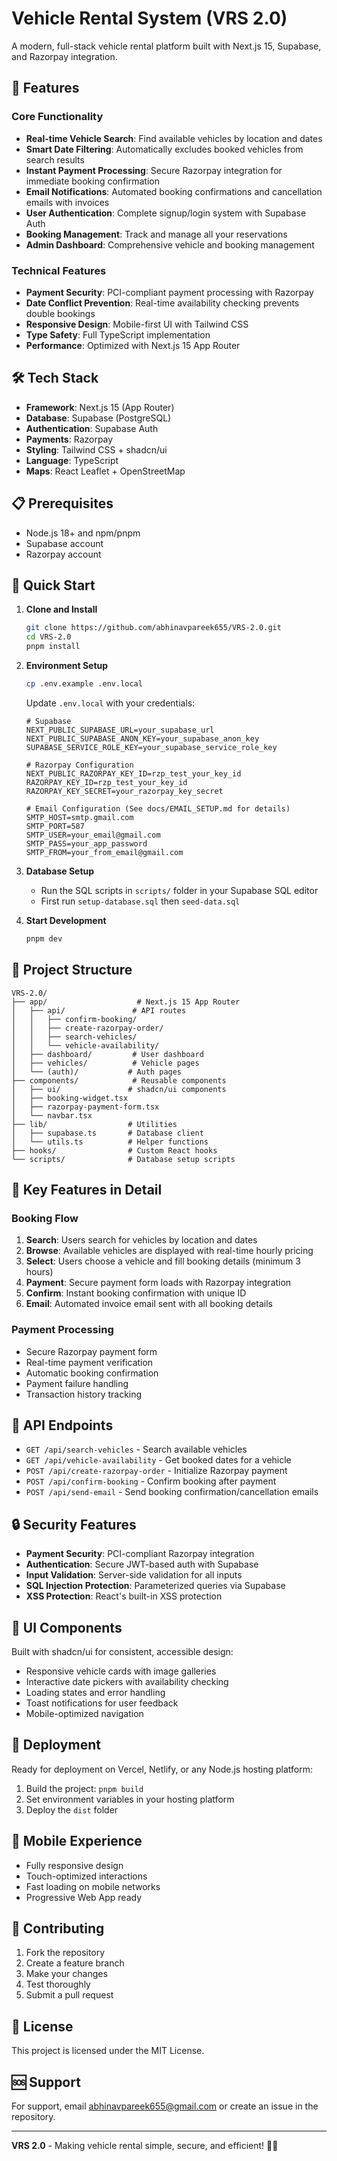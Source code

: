 # Vehicle Rental System (VRS 2.0)

A modern, full-stack vehicle rental platform built with Next.js 15, Supabase, and Razorpay integration.

## 🚀 Features

### Core Functionality
- **Real-time Vehicle Search**: Find available vehicles by location and dates
- **Smart Date Filtering**: Automatically excludes booked vehicles from search results
- **Instant Payment Processing**: Secure Razorpay integration for immediate booking confirmation
- **Email Notifications**: Automated booking confirmations and cancellation emails with invoices
- **User Authentication**: Complete signup/login system with Supabase Auth
- **Booking Management**: Track and manage all your reservations
- **Admin Dashboard**: Comprehensive vehicle and booking management

### Technical Features
- **Payment Security**: PCI-compliant payment processing with Razorpay
- **Date Conflict Prevention**: Real-time availability checking prevents double bookings
- **Responsive Design**: Mobile-first UI with Tailwind CSS
- **Type Safety**: Full TypeScript implementation
- **Performance**: Optimized with Next.js 15 App Router

## 🛠️ Tech Stack

- **Framework**: Next.js 15 (App Router)
- **Database**: Supabase (PostgreSQL)
- **Authentication**: Supabase Auth
- **Payments**: Razorpay
- **Styling**: Tailwind CSS + shadcn/ui
- **Language**: TypeScript
- **Maps**: React Leaflet + OpenStreetMap

## 📋 Prerequisites

- Node.js 18+ and npm/pnpm
- Supabase account
- Razorpay account

## 🚀 Quick Start

1. **Clone and Install**
   ```bash
   git clone https://github.com/abhinavpareek655/VRS-2.0.git
   cd VRS-2.0
   pnpm install
   ```

2. **Environment Setup**
   ```bash
   cp .env.example .env.local
   ```
   
   Update `.env.local` with your credentials:
   ```env
   # Supabase
   NEXT_PUBLIC_SUPABASE_URL=your_supabase_url
   NEXT_PUBLIC_SUPABASE_ANON_KEY=your_supabase_anon_key
   SUPABASE_SERVICE_ROLE_KEY=your_supabase_service_role_key

   # Razorpay Configuration
   NEXT_PUBLIC_RAZORPAY_KEY_ID=rzp_test_your_key_id
   RAZORPAY_KEY_ID=rzp_test_your_key_id
   RAZORPAY_KEY_SECRET=your_razorpay_key_secret

   # Email Configuration (See docs/EMAIL_SETUP.md for details)
   SMTP_HOST=smtp.gmail.com
   SMTP_PORT=587
   SMTP_USER=your_email@gmail.com
   SMTP_PASS=your_app_password
   SMTP_FROM=your_from_email@gmail.com
   ```

3. **Database Setup**
   - Run the SQL scripts in `scripts/` folder in your Supabase SQL editor
   - First run `setup-database.sql` then `seed-data.sql`

4. **Start Development**
   ```bash
   pnpm dev
   ```

## 📁 Project Structure

```
VRS-2.0/
├── app/                    # Next.js 15 App Router
│   ├── api/               # API routes
│   │   ├── confirm-booking/
│   │   ├── create-razorpay-order/
│   │   ├── search-vehicles/
│   │   └── vehicle-availability/
│   ├── dashboard/         # User dashboard
│   ├── vehicles/          # Vehicle pages
│   └── (auth)/           # Auth pages
├── components/            # Reusable components
│   ├── ui/               # shadcn/ui components
│   ├── booking-widget.tsx
│   ├── razorpay-payment-form.tsx
│   └── navbar.tsx
├── lib/                  # Utilities
│   ├── supabase.ts       # Database client
│   └── utils.ts          # Helper functions
├── hooks/                # Custom React hooks
└── scripts/              # Database setup scripts
```

## 🎯 Key Features in Detail

### Booking Flow
1. **Search**: Users search for vehicles by location and dates
2. **Browse**: Available vehicles are displayed with real-time hourly pricing
3. **Select**: Users choose a vehicle and fill booking details (minimum 3 hours)
4. **Payment**: Secure payment form loads with Razorpay integration
5. **Confirm**: Instant booking confirmation with unique ID
6. **Email**: Automated invoice email sent with all booking details

### Payment Processing
- Secure Razorpay payment form
- Real-time payment verification
- Automatic booking confirmation
- Payment failure handling
- Transaction history tracking

## 🔧 API Endpoints

- `GET /api/search-vehicles` - Search available vehicles
- `GET /api/vehicle-availability` - Get booked dates for a vehicle
- `POST /api/create-razorpay-order` - Initialize Razorpay payment
- `POST /api/confirm-booking` - Confirm booking after payment
- `POST /api/send-email` - Send booking confirmation/cancellation emails

## 🔒 Security Features

- **Payment Security**: PCI-compliant Razorpay integration
- **Authentication**: Secure JWT-based auth with Supabase
- **Input Validation**: Server-side validation for all inputs
- **SQL Injection Protection**: Parameterized queries via Supabase
- **XSS Protection**: React's built-in XSS protection

## 🎨 UI Components

Built with shadcn/ui for consistent, accessible design:
- Responsive vehicle cards with image galleries
- Interactive date pickers with availability checking
- Loading states and error handling
- Toast notifications for user feedback
- Mobile-optimized navigation

## 🚀 Deployment

Ready for deployment on Vercel, Netlify, or any Node.js hosting platform:

1. Build the project: `pnpm build`
2. Set environment variables in your hosting platform
3. Deploy the `dist` folder

## 📱 Mobile Experience

- Fully responsive design
- Touch-optimized interactions
- Fast loading on mobile networks
- Progressive Web App ready

## 🤝 Contributing

1. Fork the repository
2. Create a feature branch
3. Make your changes
4. Test thoroughly
5. Submit a pull request

## 📄 License

This project is licensed under the MIT License.

## 🆘 Support

For support, email abhinavpareek655@gmail.com or create an issue in the repository.

---

**VRS 2.0** - Making vehicle rental simple, secure, and efficient! 🚗✨

